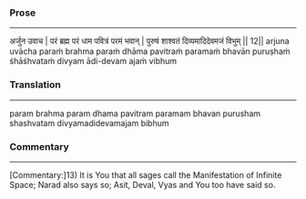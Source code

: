 ### Prose 
 --- 
अर्जुन उवाच |
परं ब्रह्म परं धाम पवित्रं परमं भवान् |
पुरुषं शाश्वतं दिव्यमादिदेवमजं विभुम् || 12||
arjuna uvācha
paraṁ brahma paraṁ dhāma pavitraṁ paramaṁ bhavān
puruṣhaṁ śhāśhvataṁ divyam ādi-devam ajaṁ vibhum

### Translation 
 --- 
param brahma param dhama pavitram paramam bhavan purusham shashvatam divyamadidevamajam bibhum

### Commentary 
 --- 
[Commentary:]13) It is You that all sages call the Manifestation of Infinite Space; Narad also says so; Asit, Deval, Vyas and You too have said so.
